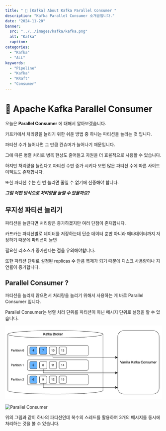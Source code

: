 ```yaml
---
title: " 🚀 [Kafka] About Kafka Parallel Consumer "
description: "Kafka Parallel Consumer 소개글입니다."
date: "2024-11-20"
banner:
  src: "../../images/kafka/kafka.png"
  alt: "Kafka"
  caption:
categories:
  - "Kafka"
  - "ALL"
keywords:
  - "Pipeline"
  - "Kafka"
  - "KRaft"
  - "Consumer"
---
```

# 🚀 Apache Kafka Parallel Consumer

오늘은 **Parallel Consumer** 에 대해서 알아보겠습니다.

카프카에서 처리량을 늘리기 위한 쉬운 방법 중 하나는 파티션을 늘리는 것 입니다.

파티션 수가 늘어나면 그 만큼 컨슈머가 늘어나기 때문입니다.

그에 따른 병렬 처리로 병목 현상도 줄어들고 자원을 더 효율적으로 사용할 수 있습니다.

하지만 처리량을 늘린다고 파티션 수만 증가 시키다 보면 많은 파티션 수에 따른 사이드 이펙트도 존재합니다.

또한 파티션 수는 한 번 늘리면 줄일 수 없기에 신중해야 합니다.

***그럼 어떤 방식으로 처리량을 늘릴 수 있을까요?***

## 무지성 파티션 늘리기

파티션을 늘린다면 처리량은 증가하겠지만 여러 단점이 존재합니다.

카프카는 파티션별로 데이터를 저장하는데 단순 데이터 뿐만 아니라 메타데이터까지 저장하기 때문에 파티션이 늘면

필요한 리소스가 증가한다는 점을 유의해야합니다.

또한 파티션 단위로 설정된 replicas 수 만큼 복제가 되기 때문에 디스크 사용량이나 지연률이 증가합니다.

## Parallel Consumer ?

파티션을 늘리지 않으면서 처리량을 늘리기 위해서 사용하는 게 바로 Parallel Consumer 입니다.

Parallel Consumer는 병렬 처리 단위를 파티션이 아닌 메시지 단위로 설정을 할 수 있습니다.

![Kafka](https://raw.githubusercontent.com/jms0522/jms0522.github.io/main/content/images/parellel-consumer/kafka-basic.png)

![Parallel Consumer](https://raw.githubusercontent.com/jms0522/jms0522.github.io/main/content/images/parellel-consumer/kafka-parallel.png)

위의 그림과 같이 하나의 파티션인데 복수의 스레드를 활용하여 3개의 메시지를 동시에 처리하는 것을 볼 수 있습니다.


